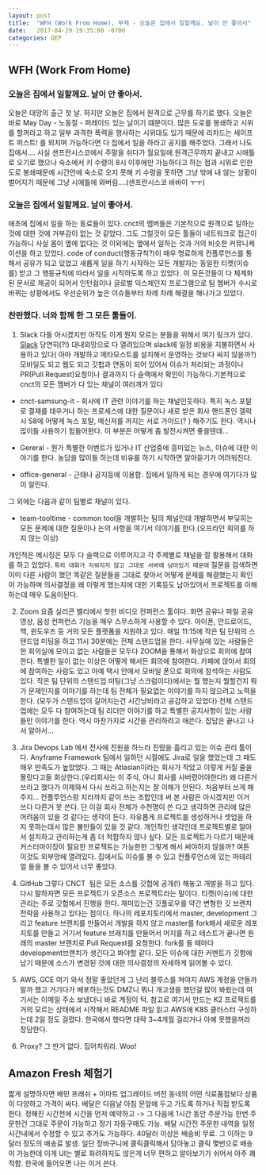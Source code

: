 ```yaml
---
layout: post
title:  "WFH (Work From Home), 부제 - 오늘은 집에서 일할께요. 날이 안 좋아서"
date:   2017-04-29 19:35:00 -0700
categories: GEP
---
```


## WFH (Work From Home)

### 오늘은 집에서 일할께요. 날이 안 좋아서.

오늘은 대망의 출근 첫 날. 하지만 오늘은 집에서 원격으로 근무를 하기로 했다. 오늘은 바로 May Day - 노동절 - 퍼레이드 있는 날이기 떄문이다. 많은 도로를 봉쇄하고 시위를 할꺼라고 하고 일부 과격한 폭력을 행사하는 시위대도 있기 때문에 리차드는 세이프트 퍼스트! 를 외치며 가능하다면 다 집에서 일을 하라고 공지를 해주었다. 그래서 나도 집에서.... 사실 샌프란시스코에서 주말을 쉬다가 월요일에 원격근무까지 끝내고 시애틀로 오기로 했으나 숙소에서 키 수령이 8시 이후에만 가능하다고 하는 점과 시위로 인한 도로 봉쇄때문에 시간안에 숙소로 오지 못해 키 수령을 못하면 그냥 밖에 내 않는 상황이 벌어지기 때문에 그냥 시애틀에 와버림....(샌프란시스코 바바이 ㅜㅜ)

### 오늘은 집에서 일할께요. 날이 좋아서.

애초에 집에서 일을 하는 동료들이 있다. cnct의 멤버들은 기본적으로 원격으로 일하는 것에 대한 것에 거부감이 없는 것 같았다. 그도 그럴것이 모든 툴들이 네트워크로 접근이 가능하니 사실 몸이 옆에 없다는 것 이외에는 옆에서 일하는 것과 거의 비슷한 커뮤니케이션을 하고 있었다. code of conduct(행동규칙?)이 매우 명료하게 컨플루언스를 통해서 공유가 되고 있었고 새롭게 일을 하기 시작하는 모든 개발자는 동일한 티켓(이슈를) 받고 그 행동규칙에 따라서 일을 시작하도록 하고 있었다. 이 모든것들이 다 체계화된 문서로 제공이 되어서 인턴쉽이나 글로벌 익스체인지 프로그램으로 팀 멤버가 수시로 바뀌는 상황에서도 우선순위가 높은 이슈들부터 차례 차례 해결을 해나가고 있었다.

### 찬란했다. 너와 함께 한 그 모든 툴들이.

1. Slack
다들 아시겠지만 아직도 이게 뭔지 모르는 분들을 위해서 여기 링크가 있다. [Slack](https://slack.com) 당연히(?!) 대내외망으로 다 열려있으며 slack에 일정 비용을 지불하면서 사용하고 있다( 아마 개발하고 메타모스트를 설치해서 운영하는 것보다 싸지 않을까?) 모바일도 되고 웹도 되고 깃헙과 연동이 되어 있어서 이슈가 처리되는 과정이나 PR(Pull Request)요청이나 결과까지 다 슬랙에서 확인이 가능하다.기본적으로 cnct의 모든 멤버가 다 있는 채널이 여러개가 있다

- cnct-samsung-it - 회사에 IT 관련 이야기를 하는 채널인듯하다. 특히 녹스 포탈로 결재를 태우거나 하는 프로세스에 대한 질문이나 새로 받은 회사 핸드폰인 갤럭시 S8에 어떻게 녹스 포탈, 메신저를 까지는 서로 가이드(? ) 해주기도 한다. 역시나 많이들 사용하기 힘들어한다. 이 부분은 어떻게 좀 발전시켜면 좋을텐데...

- Gereral - 뭔가 특별한 이벤트가 있거나 IT 산업중에 흥미있는 뉴스, 이슈에 대한 이야기를 한다. 농담을 많이들 하는데 비유를 하기 시작하면 알아듣기가 어려워진다.

- office-general - 근태나 공지등에 이용함. 집에서 일하게 되는 경우에 여기다가 많이 알린다.

그 외에는 다음과 같이 팀별로 채널이 있다.
- team-tooltime - common tool을 개발하는 팀의 채널인데 개발하면서 부딪히는 모든 문제에 대한 질문이나 논의 사항을 여기서 이야기를 한다.(오프라인 회의를 하지 않는 이상)

개인적은 메시징은 모두 다 슬랙으로 이루어지고 각 주제별로 채널을 잘 활용해서 대화를 하고 있었다. `특히 대화가 지워지지 않고 그대로 서버에 남아있기 때문에` 질문을 검색하면 이미 다른 사람이 했던 똑같은 질문들을 그대로 찾아서 어떻게 문제를 해결했는지 확인이 가능하며 의사결정을 왜 이렇게 했는지에 대한 기록등도 남아있어서 프로젝트를 이해하는데 매우 도움이된다.


2. Zoom
요즘 실리콘 밸리에서 핫한 비디오 컨퍼런스 툴이다. 화면 공유나 파일 공유 영상, 음성 컨퍼런스 기능을 매우 스무스하게 사용할 수 있다. 아이폰, 안드로이드, 맥, 윈도우즈 등 거의 모든 플랫폼을 지원하고 있다. 매일 11:15에 작은 팀 단위의 스탠드업 미팅을 하고 11시 30분에는 전체 스탠드업을 한다. 사무실에 있는 사람들은 한 회의실에 모이고 없는 사람들은 모두다 ZOOM을 통해서 화상으로 회의에 참여한다. 특별한 일이 없는 이상은 어떻게 해서든 회의에 참여한다. 카페에 앉아서 회의에 참여하는 사람도 있고 아예 택시 안에서 모바일 폰으로 회의에 참석하는 사람도 있다. 작은 팀 단위의 스탠드업 미팅(그냥 스크럼이다)에서는 뭘 했는지 뭘할건지 뭐가 문제인지를 이야기를 하는데 팀 전체가 필요없는 이야기를 하지 않으려고 노력을 한다. (모두가 스탠드업이 길어지는건 시간낭비라고 공감하고 있었다) 전체 스탠드업에는 모두 다 참여하는데 팀 리더만 이야기를 하고 특별한 공지사항이 있는 사람들만 이야기를 한다. 역시 마찬가지로 시간을 관리하려고 애쓴다. 잡담은 끝나고 나서 알아서...

3. Jira
Devops Lab 에서 전사에 진원을 하느라 진땀을 흘리고 있는 이슈 관리 툴이다. Anyframe Framework 팀에서 일하던 시절에도 Jira로 일을 했었는데 그 때도 매우 만족도가 높았었다. 그 때는 Atlasian이라는 회사가 작았고 이렇게 커질 줄을 몰랐다고들 회상한다.(우리회사는 이 주식, 아니 회사를 사버렸어야한다!) 왜 다른거 쓰라고 했다가 이제와서 다시 쓰라고 하는지는 잘 이해가 안된다. 처음부터 쓰게 해주지... 컨플루언스랑 지라까지 같이 쓰는 조합인데 써 본 사람은 아시겠지만 이거 쓰다 다른거 못 쓴다. 단 이걸 회사 전체가 수천명이 쓴 다고 생각하면 관리에 많은 어려움이 있을 것 같다는 생각이 든다. 자유롭게 프로젝트를 생성하거나 셋업을 하지 못하는데서 많은 불만들이 있을 것 같다. 개인적인 생각인데 프로젝트별로 알아서 설치하고 관리하는게 좀 더 적합하지 않나 싶다. 모든 프로젝트가 다르기 때문에 커스터마이징이 필요한 프로젝트는 가능한한 그렇게 해서 써야하지 않을까? 여튼 이것도 외부망에 열려있다. 집에서도 이슈를 볼 수 있고 컨플루언스에 있는 마테리얼 들을 볼 수 있어서 너무 좋았다.

4. GitHub
그렇다 CNCT  팀은 모든 소스를 깃헙에 공개(!) 해놓고 개발을 하고 있다. 다시 말하자면 모든 프로젝트가 오픈소스 프로젝트라는 말이다. 티켓(이슈)에 대한 관리는 주로 깃헙에서 진행을 한다. 재미있는건 깃플로우를 약간 변형한 깃 브랜치 전략을 사용하고 있다는 점이다. 하나의 레포지토리에서 master, development  그리고 feature 브랜치를 만들어서 개발을 하지 않고 master를 fork해서 새로운 레포지토를 만들고 거기서 feature 브래치를 만들어서 머지를 하고 테스트가 끝나면 원래의 master  브랜치로 Pull Request를 요청한다. fork를 들 때마다  development브랜치가 생긴다고 봐야할 같다. 모든 이슈에 대한 커멘트가 깃험에 남기 때문에 소스가 변경된 것에 대한 의사결정의 자세하게 읽어볼 수 있다.

5. AWS, GCE
여기 와서 정말 좋았던게 그 난리 블루스를 쳐야지 AWS 계정을 만들까 말까 했고 거기다가 배포하는것도 DMZ니 뭐니 개고생을 했던걸 많이 봐왔는데 여기서는 이메일 주소 보냈더니 바로 계정이 턱. 참고로 여기서 만드는 K2 프로젝트를 거의 모르는 상태에서 시작해서  README 파일 읽고 AWS에 K8S 클러스터 구성하는데 2일 정도 걸렸다. 한국에서 했다면 대략 3~4개월 걸리거나 아예 못했을꺼라 장담한다.

6. Proxy?
그 딴거 없다. 집어치워라. Woo!


## Amazon Fresh 체험기

짧게 설명하자면 배민 프래쉬 + 이마트 업그레이드 버전
동네의 어떤 식료품점보다 상품이 다양하고 가격이 싸다.
배달은 다음날 아침 문앞에 두고 가도록 하거나 직접 받도록 한다.
정해진 시간전에 시간을 먼저 예약하고 -> 그 다음에 1시간 동안 주문가능
한번 주문한건 그대로 주문이 가능하고 정기 자동구매도 가능.
배달 시간전 주문한 내역을 일정 시간내에서 수정할 수 있고 추가도 가능하다.
40달러 이상은 배송비 무료. 그 이하는 9달러 정도의 배송료 발생.
일단 장바구니에 클릭클릭해서 담아놓고 클릭 몇번으로 배송이 가능한데 이게 UI는 별로 화려하지도 않은게 너무 편하고 알아보기가 쉬어서 아주 쾌적함. 한국에 들어오면 나는 이거 쓴다.
